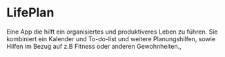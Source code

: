 # LifePlan
Eine App die hilft ein organisiertes und produktiveres Leben zu führen.
Sie kombiniert ein Kalender und To-do-list und weitere Planungshilfen, sowie Hilfen im Bezug auf z.B Fitness oder anderen Gewohnheiten.,
